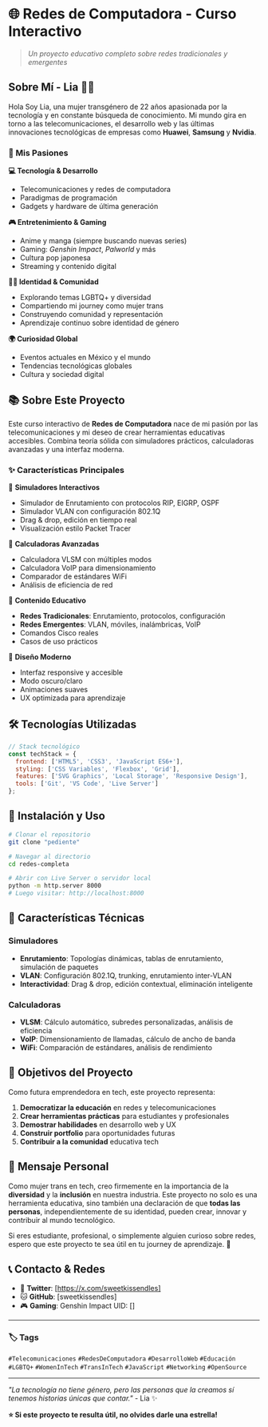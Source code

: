 # 🌐 Redes de Computadora - Curso Interactivo

> *Un proyecto educativo completo sobre redes tradicionales y emergentes*

##  Sobre Mí - Lia 🏳️‍⚧️

Hola Soy Lia, una mujer transgénero de 22 años apasionada por la tecnología y en constante búsqueda de conocimiento. Mi mundo gira en torno a las telecomunicaciones, el desarrollo web y las últimas innovaciones tecnológicas de empresas como **Huawei**, **Samsung** y **Nvidia**.

### 🚀 Mis Pasiones

**💻 Tecnología & Desarrollo**
- Telecomunicaciones y redes de computadora
- Paradigmas de programación
- Gadgets y hardware de última generación

**🎮 Entretenimiento & Gaming**
- Anime y manga (siempre buscando nuevas series)
- Gaming: *Genshin Impact*, *Palworld* y más
- Cultura pop japonesa
- Streaming y contenido digital

**🏳️‍⚧️ Identidad & Comunidad**
- Explorando temas LGBTQ+ y diversidad
- Compartiendo mi journey como mujer trans
- Construyendo comunidad y representación
- Aprendizaje continuo sobre identidad de género

**🌍 Curiosidad Global**
- Eventos actuales en México y el mundo
- Tendencias tecnológicas globales
- Cultura y sociedad digital

## 📚 Sobre Este Proyecto

Este curso interactivo de **Redes de Computadora** nace de mi pasión por las telecomunicaciones y mi deseo de crear herramientas educativas accesibles. Combina teoría sólida con simuladores prácticos, calculadoras avanzadas y una interfaz moderna.

### ✨ Características Principales

🔧 **Simuladores Interactivos**
- Simulador de Enrutamiento con protocolos RIP, EIGRP, OSPF
- Simulador VLAN con configuración 802.1Q
- Drag & drop, edición en tiempo real
- Visualización estilo Packet Tracer

🧮 **Calculadoras Avanzadas**
- Calculadora VLSM con múltiples modos
- Calculadora VoIP para dimensionamiento
- Comparador de estándares WiFi
- Análisis de eficiencia de red

📖 **Contenido Educativo**
- **Redes Tradicionales**: Enrutamiento, protocolos, configuración
- **Redes Emergentes**: VLAN, móviles, inalámbricas, VoIP
- Comandos Cisco reales
- Casos de uso prácticos

🎨 **Diseño Moderno**
- Interfaz responsive y accesible
- Modo oscuro/claro
- Animaciones suaves
- UX optimizada para aprendizaje

## 🛠️ Tecnologías Utilizadas

```javascript
// Stack tecnológico
const techStack = {
  frontend: ['HTML5', 'CSS3', 'JavaScript ES6+'],
  styling: ['CSS Variables', 'Flexbox', 'Grid'],
  features: ['SVG Graphics', 'Local Storage', 'Responsive Design'],
  tools: ['Git', 'VS Code', 'Live Server']
};
```

## 🚀 Instalación y Uso

```bash
# Clonar el repositorio
git clone "pediente"

# Navegar al directorio
cd redes-completa

# Abrir con Live Server o servidor local
python -m http.server 8000
# Luego visitar: http://localhost:8000
```

## 📱 Características Técnicas

### Simuladores
- **Enrutamiento**: Topologías dinámicas, tablas de enrutamiento, simulación de paquetes
- **VLAN**: Configuración 802.1Q, trunking, enrutamiento inter-VLAN
- **Interactividad**: Drag & drop, edición contextual, eliminación inteligente

### Calculadoras
- **VLSM**: Cálculo automático, subredes personalizadas, análisis de eficiencia
- **VoIP**: Dimensionamiento de llamadas, cálculo de ancho de banda
- **WiFi**: Comparación de estándares, análisis de rendimiento

## 🎯 Objetivos del Proyecto

Como futura emprendedora en tech, este proyecto representa:

1. **Democratizar la educación** en redes y telecomunicaciones
2. **Crear herramientas prácticas** para estudiantes y profesionales
3. **Demostrar habilidades** en desarrollo web y UX
4. **Construir portfolio** para oportunidades futuras
5. **Contribuir a la comunidad** educativa tech

## 🌈 Mensaje Personal

Como mujer trans en tech, creo firmemente en la importancia de la **diversidad** y la **inclusión** en nuestra industria. Este proyecto no solo es una herramienta educativa, sino también una declaración de que **todas las personas**, independientemente de su identidad, pueden crear, innovar y contribuir al mundo tecnológico.

Si eres estudiante, profesional, o simplemente alguien curioso sobre redes, espero que este proyecto te sea útil en tu journey de aprendizaje. 💜

## 📞 Contacto & Redes

- 💼 **Twitter**: [https://x.com/sweetkissendles]
- 🐱 **GitHub**: [sweetkissendles]
- 🎮 **Gaming**: Genshin Impact UID: []

---

### 🏷️ Tags
`#Telecomunicaciones` `#RedesDeComputadora` `#DesarrolloWeb` `#Educación` `#LGBTQ+` `#WomenInTech` `#TransInTech` `#JavaScript` `#Networking` `#OpenSource`

---

*"La tecnología no tiene género, pero las personas que la creamos sí tenemos historias únicas que contar."* - Lia ✨

**⭐ Si este proyecto te resulta útil, no olvides darle una estrella!**